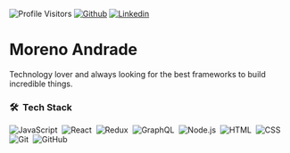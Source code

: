 ![Profile Visitors](https://komarev.com/ghpvc/?username=laforetmoreno&color=brightgreen&style=flat)
[![Github](https://img.shields.io/badge/-Github-000?style=flat-square&logo=Github&logoColor=white&link=https://github.com/laforetmoreno)](https://github.com/antoniomesquita09)
[![Linkedin](https://img.shields.io/badge/-LinkedIn-blue?style=flat-square&logo=Linkedin&logoColor=white&link=https://www.linkedin.com/in/moreno-andrade/)](https://www.linkedin.com/in/antonio-mesquita-b51aa6183/)

# Moreno Andrade

Technology lover and always looking for the best frameworks to build incredible things.

### 🛠 &nbsp;Tech Stack

![JavaScript](https://img.shields.io/badge/-JavaScript-05122A?style=flat&logo=javascript)&nbsp;
![React](https://img.shields.io/badge/-React-05122A?style=flat&logo=react)&nbsp;
![Redux](https://img.shields.io/badge/-Redux-05122A?style=flat&logo=redux)&nbsp;
![GraphQL](https://img.shields.io/badge/-GraphQL-05122A?style=flat&logo=graphql)&nbsp;
![Node.js](https://img.shields.io/badge/-Node.js-05122A?style=flat&logo=node.js)&nbsp;
![HTML](https://img.shields.io/badge/-HTML-05122A?style=flat&logo=HTML5)&nbsp;
![CSS](https://img.shields.io/badge/-CSS-05122A?style=flat&logo=CSS3&logoColor=1572B6)&nbsp;
![Git](https://img.shields.io/badge/-Git-05122A?style=flat&logo=git)&nbsp;
![GitHub](https://img.shields.io/badge/-GitHub-05122A?style=flat&logo=github)&nbsp;
